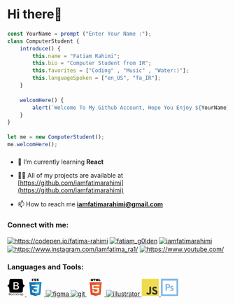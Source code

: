 <h1 align="left">Hi there👀</h1>

```JavaScript
const YourName = prompt ("Enter Your Name :");
class ComputerStudent {
    introduce() {
        this.name = "Fatiam Rahimi";
        this.bio = "Computer Student from IR";
        this.favorites = ["Coding" , "Music" , "Water:)"];
        this.languageSpoken = ["en_US", "fa_IR"];
    }

    welcomHere() {
        alert(`Welcome To My Github Account, Hope You Enjoy ${YourName}:)`);
    }
}

let me = new ComputerStudent();
me.welcomHere();
```
###








- 🌱 I’m currently learning **React**

- 👨‍💻 All of my projects are available at [https://github.com/iamfatimarahimi](https://github.com/iamfatimarahimi)

- 📫 How to reach me **iamfatimarahimi@gmail.com**

<h3 align="left">Connect with me:</h3>
<p align="left">
<a href="https://codepen.io/https://codepen.io/fatima-rahimi" target="blank"><img align="center" src="https://raw.githubusercontent.com/rahuldkjain/github-profile-readme-generator/master/src/images/icons/Social/codepen.svg" alt="https://codepen.io/fatima-rahimi" height="30" width="40" /></a>
<a href="https://twitter.com/fatiam_g0lden" target="blank"><img align="center" src="https://raw.githubusercontent.com/rahuldkjain/github-profile-readme-generator/master/src/images/icons/Social/twitter.svg" alt="fatiam_g0lden" height="30" width="40" /></a>
<a href="https://codesandbox.com/iamfatimarahimi" target="blank"><img align="center" src="https://raw.githubusercontent.com/rahuldkjain/github-profile-readme-generator/master/src/images/icons/Social/codesandbox.svg" alt="iamfatimarahimi" height="30" width="40" /></a>
<a href="https://instagram.com/https://www.instagram.com/iamfatima_ra1/" target="blank"><img align="center" src="https://raw.githubusercontent.com/rahuldkjain/github-profile-readme-generator/master/src/images/icons/Social/instagram.svg" alt="https://www.instagram.com/iamfatima_ra1/" height="30" width="40" /></a>
<a href="https://www.youtube.com/c/https://www.youtube.com/" target="blank"><img align="center" src="https://raw.githubusercontent.com/rahuldkjain/github-profile-readme-generator/master/src/images/icons/Social/youtube.svg" alt="https://www.youtube.com/" height="30" width="40" /></a>
</p>

<h3 align="left">Languages and Tools:</h3>
<p align="left"> <a href="https://getbootstrap.com" target="_blank" rel="noreferrer"> <img src="https://raw.githubusercontent.com/devicons/devicon/master/icons/bootstrap/bootstrap-plain-wordmark.svg" alt="bootstrap" width="40" height="40"/> </a> <a href="https://www.w3schools.com/css/" target="_blank" rel="noreferrer"> <img src="https://raw.githubusercontent.com/devicons/devicon/master/icons/css3/css3-original-wordmark.svg" alt="css3" width="40" height="40"/> </a> <a href="https://www.figma.com/" target="_blank" rel="noreferrer"> <img src="https://www.vectorlogo.zone/logos/figma/figma-icon.svg" alt="figma" width="40" height="40"/> </a> <a href="https://git-scm.com/" target="_blank" rel="noreferrer"> <img src="https://www.vectorlogo.zone/logos/git-scm/git-scm-icon.svg" alt="git" width="40" height="40"/> </a> <a href="https://www.w3.org/html/" target="_blank" rel="noreferrer"> <img src="https://raw.githubusercontent.com/devicons/devicon/master/icons/html5/html5-original-wordmark.svg" alt="html5" width="40" height="40"/> </a> <a href="https://www.adobe.com/in/products/illustrator.html" target="_blank" rel="noreferrer"> <img src="https://www.vectorlogo.zone/logos/adobe_illustrator/adobe_illustrator-icon.svg" alt="illustrator" width="40" height="40"/> </a> <a href="https://developer.mozilla.org/en-US/docs/Web/JavaScript" target="_blank" rel="noreferrer"> <img src="https://raw.githubusercontent.com/devicons/devicon/master/icons/javascript/javascript-original.svg" alt="javascript" width="40" height="40"/> </a> <a href="https://www.photoshop.com/en" target="_blank" rel="noreferrer"> <img src="https://raw.githubusercontent.com/devicons/devicon/master/icons/photoshop/photoshop-line.svg" alt="photoshop" width="40" height="40"/> </a> </p>
